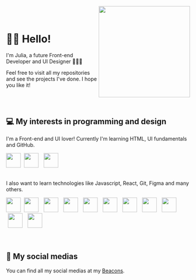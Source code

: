 <br>
</br>
<img align="right" height="250cm" src="https://user-images.githubusercontent.com/119365652/205514146-ecaa3e88-089a-4804-b134-97b7a3924043.gif"/>
<br>
</br>

<h1 align="left">👋🏻 Hello!</h1>

<p>I'm Julia, a future Front-end Developer and UI Designer 👩🏻‍💻</p>
<p>Feel free to visit all my repositories and see the projects I've done. I hope you like it!</p>
<br>
</br>

<h2>💻 My interests in programming and design</h2>

<p>I'm a Front-end and UI lover! Currently I'm learning HTML, UI fundamentals and GitHub.</p>
  
<img height="40cm" src="https://cdn.jsdelivr.net/gh/devicons/devicon/icons/html5/html5-original.svg"/> <img height="40cm" hspace="5" src="https://cdn.jsdelivr.net/gh/devicons/devicon/icons/css3/css3-original.svg"/> <img height="40cm" hspace="5" src="https://user-images.githubusercontent.com/119365652/206275673-8d24b5a6-dd97-49b7-aa75-951a5ddcd3d6.png"/>
<br>
</br>

<p>I also want to learn technologies like Javascript, React, Git, Figma and many others.</p>

<img height="40cm" src="https://cdn.jsdelivr.net/gh/devicons/devicon/icons/javascript/javascript-original.svg"/> <img height="40cm" hspace="5" src="https://cdn.jsdelivr.net/gh/devicons/devicon/icons/typescript/typescript-original.svg"/> <img height="40cm" hspace="5" src="https://cdn.jsdelivr.net/gh/devicons/devicon/icons/react/react-original.svg"/> <img height="40cm" hspace="5" src="https://cdn.jsdelivr.net/gh/devicons/devicon/icons/git/git-original.svg"/> <img height="40cm" hspace="5" src="https://cdn.jsdelivr.net/gh/devicons/devicon/icons/angularjs/angularjs-original.svg"/> <img height="40cm" hspace="5" src="https://cdn.jsdelivr.net/gh/devicons/devicon/icons/vuejs/vuejs-original.svg"/> <img height="40cm" hspace="5" src="https://cdn.jsdelivr.net/gh/devicons/devicon/icons/jquery/jquery-original.svg"/> <img height="40cm" hspace="5" src="https://cdn.jsdelivr.net/gh/devicons/devicon/icons/bootstrap/bootstrap-original.svg"/> <img height="40cm" hspace="5" src="https://cdn.jsdelivr.net/gh/devicons/devicon/icons/figma/figma-original.svg"/> <img height="40cm" hspace="5" src="https://cdn.jsdelivr.net/gh/devicons/devicon/icons/xd/xd-plain.svg"/> <img height="40cm" hspace="5" src="https://cdn.jsdelivr.net/gh/devicons/devicon/icons/sketch/sketch-original.svg"/>  
<br>
</br>

<h2>📱 My social medias</h2>

<p>You can find all my social medias at my <a href="https://beacons.ai/hijucs">Beacons</a>.</p>
